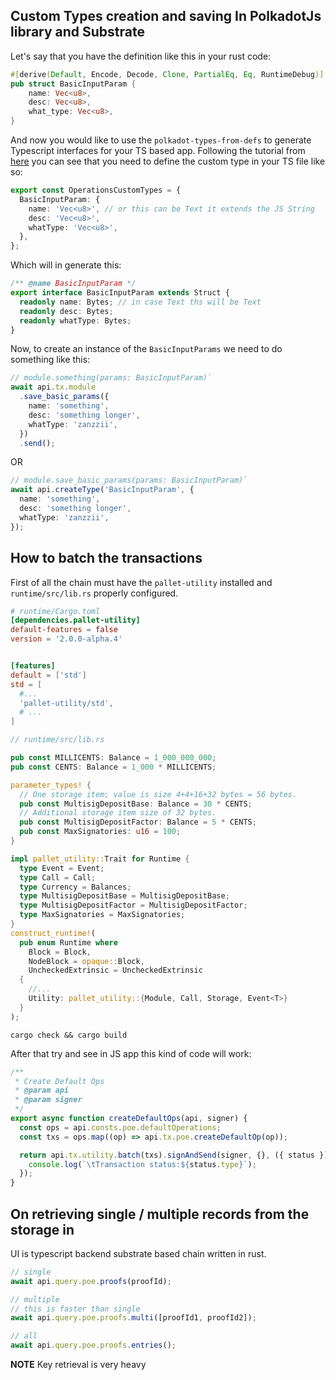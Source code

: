 ## Custom Types creation and saving In PolkadotJs library and Substrate

Let's say that you have the definition like this in your rust code:

```rust
#[derive(Default, Encode, Decode, Clone, PartialEq, Eq, RuntimeDebug)]
pub struct BasicInputParam {
    name: Vec<u8>,
    desc: Vec<u8>,
    what_type: Vec<u8>,
}
```

And now you would like to use the `polkadot-types-from-defs` to generate Typescript interfaces for your TS based app. Following the tutorial from [here](https://polkadot.js.org/api/examples/promise/90_typegen/) you can see that you need to define the custom type in your TS file like so:

```ts
export const OperationsCustomTypes = {
  BasicInputParam: {
    name: 'Vec<u8>', // or this can be Text it extends the JS String
    desc: 'Vec<u8>',
    whatType: 'Vec<u8>',
  },
};
```

Which will in generate this:

```ts
/** @name BasicInputParam */
export interface BasicInputParam extends Struct {
  readonly name: Bytes; // in case Text ths will be Text
  readonly desc: Bytes;
  readonly whatType: Bytes;
}
```

Now, to create an instance of the `BasicInputParams` we need to do something like this:

```ts
// module.something(params: BasicInputParam)`
await api.tx.module
  .save_basic_params({
    name: 'something',
    desc: 'something longer',
    whatType: 'zanzzii',
  })
  .send();
```

OR

```ts
// module.save_basic_params(params: BasicInputParam)`
await api.createType('BasicInputParam', {
  name: 'something',
  desc: 'something longer',
  whatType: 'zanzzii',
});
```

## How to batch the transactions

First of all the chain must have the `pallet-utility` installed and `runtime/src/lib.rs` properly configured.

```toml
# runtime/Cargo.toml
[dependencies.pallet-utility]
default-features = false
version = '2.0.0-alpha.4'


[features]
default = ['std']
std = [
  #...
  'pallet-utility/std',
  # ...
]

```

```rust
// runtime/src/lib.rs

pub const MILLICENTS: Balance = 1_000_000_000;
pub const CENTS: Balance = 1_000 * MILLICENTS;

parameter_types! {
  // One storage item; value is size 4+4+16+32 bytes = 56 bytes.
  pub const MultisigDepositBase: Balance = 30 * CENTS;
  // Additional storage item size of 32 bytes.
  pub const MultisigDepositFactor: Balance = 5 * CENTS;
  pub const MaxSignatories: u16 = 100;
}

impl pallet_utility::Trait for Runtime {
  type Event = Event;
  type Call = Call;
  type Currency = Balances;
  type MultisigDepositBase = MultisigDepositBase;
  type MultisigDepositFactor = MultisigDepositFactor;
  type MaxSignatories = MaxSignatories;
}
construct_runtime!(
  pub enum Runtime where
    Block = Block,
    NodeBlock = opaque::Block,
    UncheckedExtrinsic = UncheckedExtrinsic
  {
    //...
    Utility: pallet_utility::{Module, Call, Storage, Event<T>}
  }
);

```

`cargo check && cargo build`

After that try and see in JS app this kind of code will work:

```js
/**
 * Create Default Ops
 * @param api
 * @param signer
 */
export async function createDefaultOps(api, signer) {
  const ops = api.consts.poe.defaultOperations;
  const txs = ops.map((op) => api.tx.poe.createDefaultOp(op));

  return api.tx.utility.batch(txs).signAndSend(signer, {}, ({ status }) => {
    console.log(`\tTransaction status:${status.type}`);
  });
}
```

## On retrieving single / multiple records from the storage in

UI is typescript backend substrate based chain written in rust.

```ts
// single
await api.query.poe.proofs(proofId);

// multiple
// this is faster than single
await api.query.poe.proofs.multi([proofId1, proofId2]);

// all
await api.query.poe.proofs.entries();
```

**NOTE** Key retrieval is very heavy
